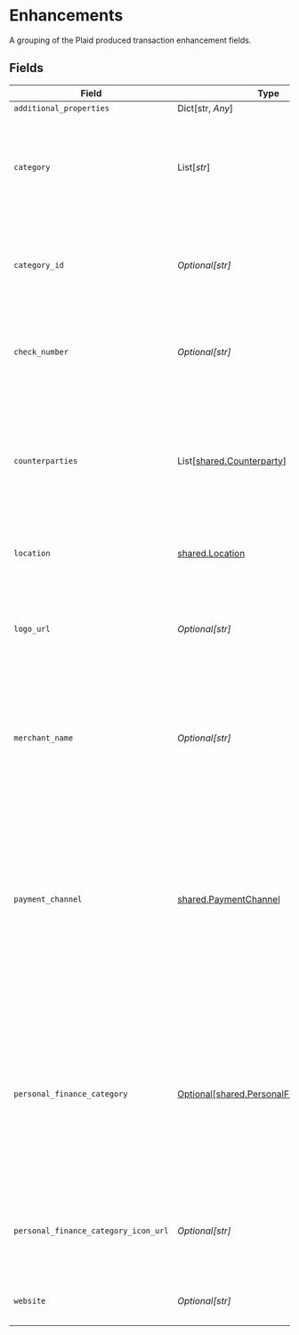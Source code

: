 # Enhancements

A grouping of the Plaid produced transaction enhancement fields.


## Fields

| Field                                                                                                                                                                                                                                                                                                  | Type                                                                                                                                                                                                                                                                                                   | Required                                                                                                                                                                                                                                                                                               | Description                                                                                                                                                                                                                                                                                            |
| ------------------------------------------------------------------------------------------------------------------------------------------------------------------------------------------------------------------------------------------------------------------------------------------------------ | ------------------------------------------------------------------------------------------------------------------------------------------------------------------------------------------------------------------------------------------------------------------------------------------------------ | ------------------------------------------------------------------------------------------------------------------------------------------------------------------------------------------------------------------------------------------------------------------------------------------------------ | ------------------------------------------------------------------------------------------------------------------------------------------------------------------------------------------------------------------------------------------------------------------------------------------------------ |
| `additional_properties`                                                                                                                                                                                                                                                                                | Dict[str, *Any*]                                                                                                                                                                                                                                                                                       | :heavy_minus_sign:                                                                                                                                                                                                                                                                                     | N/A                                                                                                                                                                                                                                                                                                    |
| `category`                                                                                                                                                                                                                                                                                             | List[*str*]                                                                                                                                                                                                                                                                                            | :heavy_check_mark:                                                                                                                                                                                                                                                                                     | A hierarchical array of the categories to which this transaction belongs. For a full list of categories, see [`/categories/get`](https://plaid.com/docs/api/products/transactions/#categoriesget).                                                                                                     |
| `category_id`                                                                                                                                                                                                                                                                                          | *Optional[str]*                                                                                                                                                                                                                                                                                        | :heavy_check_mark:                                                                                                                                                                                                                                                                                     | The ID of the category to which this transaction belongs. For a full list of categories, see [`/categories/get`](https://plaid.com/docs/api/products/transactions/#categoriesget).                                                                                                                     |
| `check_number`                                                                                                                                                                                                                                                                                         | *Optional[str]*                                                                                                                                                                                                                                                                                        | :heavy_minus_sign:                                                                                                                                                                                                                                                                                     | The check number of the transaction. This field is only populated for check transactions.                                                                                                                                                                                                              |
| `counterparties`                                                                                                                                                                                                                                                                                       | List[[shared.Counterparty](../../models/shared/counterparty.md)]                                                                                                                                                                                                                                       | :heavy_minus_sign:                                                                                                                                                                                                                                                                                     | The counterparties present in the transaction. Counterparties, such as the merchant or the financial institution, are extracted by Plaid from the raw description.                                                                                                                                     |
| `location`                                                                                                                                                                                                                                                                                             | [shared.Location](../../models/shared/location.md)                                                                                                                                                                                                                                                     | :heavy_check_mark:                                                                                                                                                                                                                                                                                     | A representation of where a transaction took place                                                                                                                                                                                                                                                     |
| `logo_url`                                                                                                                                                                                                                                                                                             | *Optional[str]*                                                                                                                                                                                                                                                                                        | :heavy_minus_sign:                                                                                                                                                                                                                                                                                     | The URL of a logo associated with this transaction, if available. The logo is formatted as a 100x100 pixel PNG file.                                                                                                                                                                                   |
| `merchant_name`                                                                                                                                                                                                                                                                                        | *Optional[str]*                                                                                                                                                                                                                                                                                        | :heavy_minus_sign:                                                                                                                                                                                                                                                                                     | The name of the primary counterparty, such as the merchant or the financial institution, as extracted by Plaid from the raw description.                                                                                                                                                               |
| `payment_channel`                                                                                                                                                                                                                                                                                      | [shared.PaymentChannel](../../models/shared/paymentchannel.md)                                                                                                                                                                                                                                         | :heavy_check_mark:                                                                                                                                                                                                                                                                                     | The channel used to make a payment.<br/>`online:` transactions that took place online.<br/><br/>`in store:` transactions that were made at a physical location.<br/><br/>`other:` transactions that relate to banks, e.g. fees or deposits.                                                            |
| `personal_finance_category`                                                                                                                                                                                                                                                                            | [Optional[shared.PersonalFinanceCategory]](../../models/shared/personalfinancecategory.md)                                                                                                                                                                                                             | :heavy_minus_sign:                                                                                                                                                                                                                                                                                     | Information describing the intent of the transaction. Most relevant for personal finance use cases, but not limited to such use cases.<br/><br/>See the [`taxonomy csv file`](https://plaid.com/documents/transactions-personal-finance-category-taxonomy.csv) for a full list of personal finance categories. |
| `personal_finance_category_icon_url`                                                                                                                                                                                                                                                                   | *Optional[str]*                                                                                                                                                                                                                                                                                        | :heavy_minus_sign:                                                                                                                                                                                                                                                                                     | A link to the icon associated with the primary personal finance category. The logo will always be 100x100 pixels.                                                                                                                                                                                      |
| `website`                                                                                                                                                                                                                                                                                              | *Optional[str]*                                                                                                                                                                                                                                                                                        | :heavy_minus_sign:                                                                                                                                                                                                                                                                                     | The website associated with this transaction, if available.                                                                                                                                                                                                                                            |